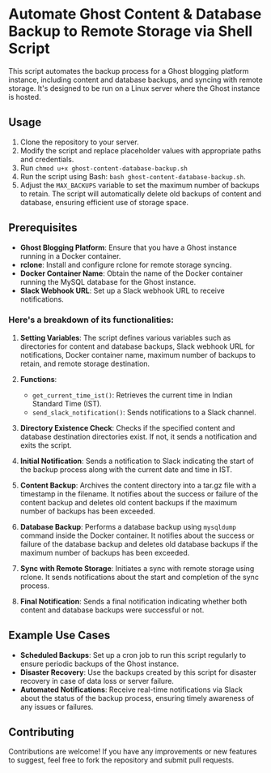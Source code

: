 # Automate Ghost Content & Database Backup to Remote Storage via Shell Script

This script automates the backup process for a Ghost blogging platform instance, including content and database backups, and syncing with remote storage. It's designed to be run on a Linux server where the Ghost instance is hosted.

## Usage
1. Clone the repository to your server.
2. Modify the script and replace placeholder values with appropriate paths and credentials.
3. Run `chmod u+x ghost-content-database-backup.sh `
4. Run the script using Bash: `bash ghost-content-database-backup.sh`.
5. Adjust the `MAX_BACKUPS` variable to set the maximum number of backups to retain. The script will automatically delete old backups of content and database, ensuring efficient use of storage space.

## Prerequisites

- **Ghost Blogging Platform**: Ensure that you have a Ghost instance running in a Docker container.
- **rclone**: Install and configure rclone for remote storage syncing.
- **Docker Container Name**: Obtain the name of the Docker container running the MySQL database for the Ghost instance.
- **Slack Webhook URL**: Set up a Slack webhook URL to receive notifications.


### Here's a breakdown of its functionalities:

1. **Setting Variables**: The script defines various variables such as directories for content and database backups, Slack webhook URL for notifications, Docker container name, maximum number of backups to retain, and remote storage destination.

2. **Functions**: 
    - `get_current_time_ist()`: Retrieves the current time in Indian Standard Time (IST).
    - `send_slack_notification()`: Sends notifications to a Slack channel.

3. **Directory Existence Check**: Checks if the specified content and database destination directories exist. If not, it sends a notification and exits the script.

4. **Initial Notification**: Sends a notification to Slack indicating the start of the backup process along with the current date and time in IST.

5. **Content Backup**: Archives the content directory into a tar.gz file with a timestamp in the filename. It notifies about the success or failure of the content backup and deletes old content backups if the maximum number of backups has been exceeded.

6. **Database Backup**: Performs a database backup using `mysqldump` command inside the Docker container. It notifies about the success or failure of the database backup and deletes old database backups if the maximum number of backups has been exceeded.

7. **Sync with Remote Storage**: Initiates a sync with remote storage using rclone. It sends notifications about the start and completion of the sync process.

8. **Final Notification**: Sends a final notification indicating whether both content and database backups were successful or not.

## Example Use Cases

- **Scheduled Backups**: Set up a cron job to run this script regularly to ensure periodic backups of the Ghost instance.
- **Disaster Recovery**: Use the backups created by this script for disaster recovery in case of data loss or server failure.
- **Automated Notifications**: Receive real-time notifications via Slack about the status of the backup process, ensuring timely awareness of any issues or failures.


## Contributing

Contributions are welcome! If you have any improvements or new features to suggest, feel free to fork the repository and submit pull requests.
